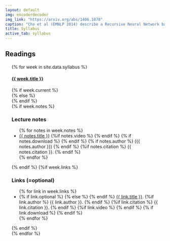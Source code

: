 ```yaml
---
layout: default
img: encoderdecoder
img_link: "https://arxiv.org/abs/1406.1078"
caption: "Cho et al (EMNLP 2014) describe a Recursive Neural Network based Encoder-Decoder for Neural Machine Translation."
title: Syllabus
active_tab: syllabus
---
```


## Readings

<style type="text/css">
    .bs-example{
        margin: 20px;
    }
</style>

<div class="bs-example">
    <div class="panel-group" id="accordion">
        {% for week in site.data.syllabus %}
            <div class="panel panel-default">
                <div class="panel-heading">
                    <h4 class="panel-title">
                        <a data-toggle="collapse" data-parent="#accordion" href="#{{ week.tag }}">{{ week.title }}</a>
                    </h4>
                </div>
                {% if week.current %}
                <div id="{{ week.tag }}" class="panel-collapse collapse in">
                {% else %}
                <div id="{{ week.tag }}" class="panel-collapse collapse">
                {% endif %}
                <div class="panel panel-default">
                  {% if week.notes %}
                      <div class="panel-heading">
                        <h3 class="panel-title">Lecture notes</h3>
                      </div>
                      <ul class="list-group">
                      {% for notes in week.notes %}
                        <li class="list-group-item"> <a href="{{ notes.url }}">{{ notes.title }}</a>
                            {%if notes.video %}
                                <a href="{{ notes.video }}"><span class="glyphicon glyphicon-film"></span></a>
                            {% endif %}
                            {% if notes.download %} 
                                <a href="{{ notes.download }}"><span class="glyphicon glyphicon-save"> </span></a> 
                            {% endif %}
                            {% if notes.author %} 
                                ({{ notes.author }}) 
                            {% endif %}
                            {%if notes.citation %}
                                {{ notes.citation }}.
                            {% endif %}
                        </li>
                      {% endfor %}
                      </ul>
                  {% endif %}
                  {%if week.links %}
                      <div class="panel-heading">
                        <h3 class="panel-title">Links (<i class="fa fa-star"></i>=optional)</h3>
                      </div>
                      <ul class="list-group">
                      {% for link in week.links %}
                        <li class="list-group-item"> 
                        {% if link.optional %}
                            <i class="fa fa-star"> </i>
                        {% else %}
                            <i class="fa"> </i> 
                        {% endif %}
                        <a href="{{ link.url }}">{{ link.title }}</a>.
                            {%if link.author %}
                                {{ link.author }}.
                            {% endif %}
                            {%if link.citation %}
                                {{ link.citation }}.
                            {% endif %}
                            {%if link.video %}
                                <a href="{{ link.video }}"><span class="glyphicon glyphicon-film"></span></a>
                            {% endif %}
                            {% if link.download %} 
                                <a href="{{ link.download }}"><span class="glyphicon glyphicon-save"> </span></a> 
                            {% endif %}
                        </li>
                      {% endfor %}
                      </ul>
                  {% endif %}
                </div>
                </div>
            </div>
        {% endfor %}
    </div>
</div>

